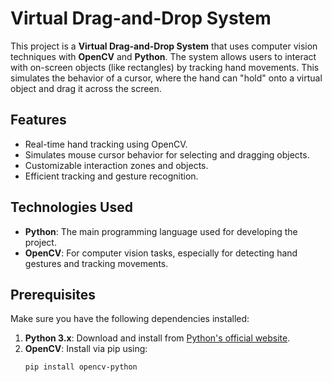 # Virtual Drag-and-Drop System

This project is a **Virtual Drag-and-Drop System** that uses computer vision techniques with **OpenCV** and **Python**. The system allows users to interact with on-screen objects (like rectangles) by tracking hand movements. This simulates the behavior of a cursor, where the hand can "hold" onto a virtual object and drag it across the screen.

## Features
- Real-time hand tracking using OpenCV.
- Simulates mouse cursor behavior for selecting and dragging objects.
- Customizable interaction zones and objects.
- Efficient tracking and gesture recognition.

## Technologies Used
- **Python**: The main programming language used for developing the project.
- **OpenCV**: For computer vision tasks, especially for detecting hand gestures and tracking movements.

## Prerequisites

Make sure you have the following dependencies installed:

1. **Python 3.x**: Download and install from [Python's official website](https://www.python.org/downloads/).
2. **OpenCV**: Install via pip using:
   ```bash
   pip install opencv-python
